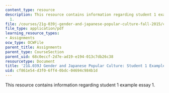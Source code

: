 ```yaml
---
content_type: resource
description: This resource contains information regarding student 1 example essay
  1.
file: /courses/21g-039j-gender-and-japanese-popular-culture-fall-2015/cf861e54d3f06ff40bdc04694c984b1d_MIT21G_039JF15_inequality.pdf
file_type: application/pdf
learning_resource_types:
- Assignments
ocw_type: OCWFile
parent_title: Assignments
parent_type: CourseSection
parent_uid: 68c0eccf-2d7e-ad19-e194-013c7db26c38
resourcetype: Document
title: '21G.039J Gender and Japanese Popular Culture: Student 1 Example Essay 1'
uid: cf861e54-d3f0-6ff4-0bdc-04694c984b1d
---
```

This resource contains information regarding student 1 example essay 1.

